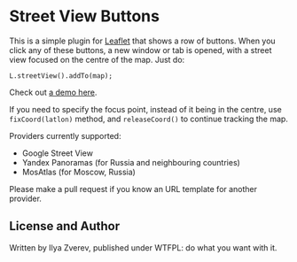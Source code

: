 # Street View Buttons

This is a simple plugin for [Leaflet](http://leafletjs.com) that shows a row of buttons.
When you click any of these buttons, a new window or tab is opened, with a street view
focused on the centre of the map. Just do:

    L.streetView().addTo(map);

Check out [a demo here](https://zverik.github.io/leaflet-streetview/index.html).

If you need to specify the focus point, instead of it being in the centre, use
`fixCoord(latlon)` method, and `releaseCoord()` to continue tracking the map.

Providers currently supported:

* Google Street View
* Yandex Panoramas (for Russia and neighbouring countries)
* MosAtlas (for Moscow, Russia)

Please make a pull request if you know an URL template for another provider.

## License and Author

Written by Ilya Zverev, published under WTFPL: do what you want with it.
